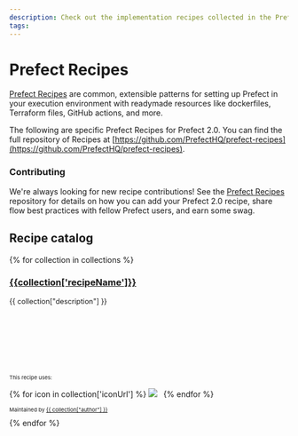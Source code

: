 ```yaml
---
description: Check out the implementation recipes collected in the Prefect Recipes library.
tags:
---
```


# Prefect Recipes

[Prefect Recipes](https://github.com/PrefectHQ/prefect-recipes) are common, extensible patterns for setting up Prefect in your execution environment with readymade resources like dockerfiles, Terraform files, GitHub actions, and more.

The following are specific Prefect Recipes for Prefect 2.0. You can find the full repository of Recipes at [https://github.com/PrefectHQ/prefect-recipes](https://github.com/PrefectHQ/prefect-recipes).

### Contributing

We're always looking for new recipe contributions! See the [Prefect Recipes](https://github.com/PrefectHQ/prefect-recipes#contributing--swag-) repository for details on how you can add your Prefect 2.0 recipe, share flow best practices with fellow Prefect users, and earn some swag.

## Recipe catalog

<!-- The code below is a jinja2 template that will be rendered by generate_catalog.py -->
<div style="display:grid; grid-template-columns: repeat(auto-fit, minmax(300px, 1fr)); margin: 0 1rem 0 1rem auto; padding: margin: 0 1rem 0 1rem auto;">
{% for collection in collections %}
    <div>
        <a href="{{ collection['repo'] }}">
            <h3>{{collection['recipeName']}}</h3>
        </a>
        <div style="height: 130px;">
            <p style="font-size: 0.8rem">
                {{ collection["description"] }}
            </p>
        </div>
        <p style="font-size: 0.6rem">
            This recipe uses:
        </p>
        <p>
            {% for icon in collection['iconUrl'] %}
                <img src="{{ icon }}" style="max-height: 48px; max-width: 48px; margin: 0 0.5em 0 auto;">
            {% endfor %}
        </p>
        <p style="font-size: 0.6rem">
            Maintained by <a href="{{ collection["authorUrl"] }}">{{ collection["author"] }}</a>
        </p>
    </div>
{% endfor %}
</div >
